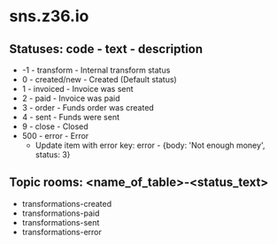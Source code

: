 # sns.z36.io

## Statuses: code - text - description

+ -1 - transform - Internal transform status 
+  0 - created/new - Created (Default status)
+  1 - invoiced - Invoice was sent
+  2 - paid - Invoice was paid
+  3 - order - Funds order was created
+  4 - sent - Funds were sent
+  9 - close - Closed
+  500 - error - Error
    +  Update item with error key: error - {body: 'Not enough money', status: 3}

## Topic rooms: <name_of_table>-<status_text>

+ transformations-created
+ transformations-paid
+ transformations-sent
+ transformations-error

